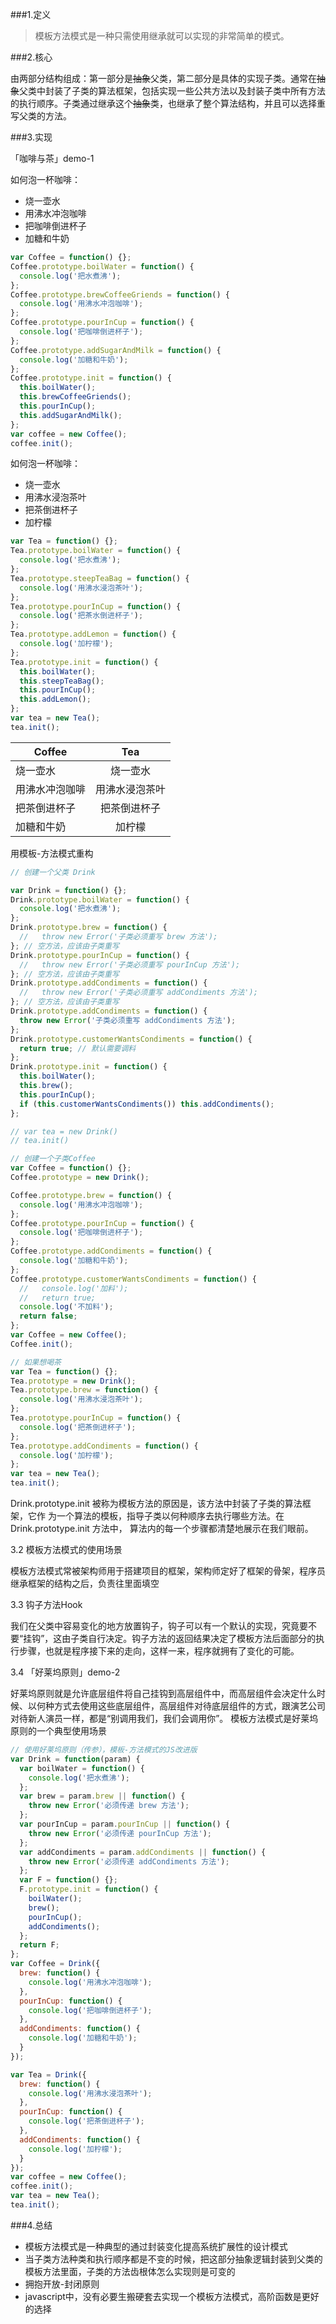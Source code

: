 ###1.定义

> 模板方法模式是一种只需使用继承就可以实现的非常简单的模式。

###2.核心

由两部分结构组成：第一部分是~~抽象~~父类，第二部分是具体的实现子类。通常在~~抽象~~父类中封装了子类的算法框架，包括实现一些公共方法以及封装子类中所有方法的执行顺序。子类通过继承这个~~抽象~~类，也继承了整个算法结构，并且可以选择重写父类的方法。

###3.实现

「咖啡与茶」demo-1

如何泡一杯咖啡：
* 烧一壶水
* 用沸水冲泡咖啡
* 把咖啡倒进杯子
* 加糖和牛奶

```js
var Coffee = function() {};
Coffee.prototype.boilWater = function() {
  console.log('把水煮沸');
};
Coffee.prototype.brewCoffeeGriends = function() {
  console.log('用沸水冲泡咖啡');
};
Coffee.prototype.pourInCup = function() {
  console.log('把咖啡倒进杯子');
};
Coffee.prototype.addSugarAndMilk = function() {
  console.log('加糖和牛奶');
};
Coffee.prototype.init = function() {
  this.boilWater();
  this.brewCoffeeGriends();
  this.pourInCup();
  this.addSugarAndMilk();
};
var coffee = new Coffee();
coffee.init();
```

如何泡一杯咖啡：
* 烧一壶水
* 用沸水浸泡茶叶
* 把茶倒进杯子
* 加柠檬

```js
var Tea = function() {};
Tea.prototype.boilWater = function() {
  console.log('把水煮沸');
};
Tea.prototype.steepTeaBag = function() {
  console.log('用沸水浸泡茶叶');
};
Tea.prototype.pourInCup = function() {
  console.log('把茶水倒进杯子');
};
Tea.prototype.addLemon = function() {
  console.log('加柠檬');
};
Tea.prototype.init = function() {
  this.boilWater();
  this.steepTeaBag();
  this.pourInCup();
  this.addLemon();
};
var tea = new Tea();
tea.init();
```

| Coffee        | Tea           |
| ------------- |:-------------:|
| 烧一壶水   | 烧一壶水 | 
| 用沸水冲泡咖啡     |用沸水浸泡茶叶      |
| 把茶倒进杯子| 把茶倒进杯子      |
| 加糖和牛奶 | 加柠檬      |

用模板-方法模式重构

```js
// 创建一个父类 Drink

var Drink = function() {};
Drink.prototype.boilWater = function() {
  console.log('把水煮沸');
};
Drink.prototype.brew = function() {
  //   throw new Error('子类必须重写 brew 方法');
}; // 空方法，应该由子类重写
Drink.prototype.pourInCup = function() {
  //   throw new Error('子类必须重写 pourInCup 方法');
}; // 空方法，应该由子类重写
Drink.prototype.addCondiments = function() {
  //   throw new Error('子类必须重写 addCondiments 方法');
}; // 空方法，应该由子类重写
Drink.prototype.addCondiments = function() {
  throw new Error('子类必须重写 addCondiments 方法');
};
Drink.prototype.customerWantsCondiments = function() {
  return true; // 默认需要调料
};
Drink.prototype.init = function() {
  this.boilWater();
  this.brew();
  this.pourInCup();
  if (this.customerWantsCondiments()) this.addCondiments();
};

// var tea = new Drink()
// tea.init()

// 创建一个子类Coffee
var Coffee = function() {};
Coffee.prototype = new Drink();

Coffee.prototype.brew = function() {
  console.log('用沸水冲泡咖啡');
};
Coffee.prototype.pourInCup = function() {
  console.log('把咖啡倒进杯子');
};
Coffee.prototype.addCondiments = function() {
  console.log('加糖和牛奶');
};
Coffee.prototype.customerWantsCondiments = function() {
  //   console.log('加料');
  //   return true;
  console.log('不加料');
  return false;
};
var Coffee = new Coffee();
Coffee.init();

// 如果想喝茶
var Tea = function() {};
Tea.prototype = new Drink();
Tea.prototype.brew = function() {
  console.log('用沸水浸泡茶叶');
};
Tea.prototype.pourInCup = function() {
  console.log('把茶倒进杯子');
};
Tea.prototype.addCondiments = function() {
  console.log('加柠檬');
};
var tea = new Tea();
tea.init();
```

Drink.prototype.init 被称为模板方法的原因是，该方法中封装了子类的算法框架，它作
为一个算法的模板，指导子类以何种顺序去执行哪些方法。在 Drink.prototype.init 方法中，
算法内的每一个步骤都清楚地展示在我们眼前。

3.2 模板方法模式的使用场景

模板方法模式常被架构师用于搭建项目的框架，架构师定好了框架的骨架，程序员继承框架的结构之后，负责往里面填空

3.3 钩子方法Hook

我们在父类中容易变化的地方放置钩子，钩子可以有一个默认的实现，究竟要不要“挂钩”，这由子类自行决定。钩子方法的返回结果决定了模板方法后面部分的执行步骤，也就是程序接下来的走向，这样一来，程序就拥有了变化的可能。

3.4 「好莱坞原则」demo-2

好莱坞原则就是允许底层组件将自己挂钩到高层组件中，而高层组件会决定什么时候、以何种方式去使用这些底层组件，高层组件对待底层组件的方式，跟演艺公司对待新人演员一样，都是“别调用我们，我们会调用你”。
模板方法模式是好莱坞原则的一个典型使用场景

```js
// 使用好莱坞原则（传参），模板-方法模式的JS改进版
var Drink = function(param) {
  var boilWater = function() {
    console.log('把水煮沸');
  };
  var brew = param.brew || function() {
    throw new Error('必须传递 brew 方法');
  };
  var pourInCup = param.pourInCup || function() {
    throw new Error('必须传递 pourInCup 方法');
  };
  var addCondiments = param.addCondiments || function() {
    throw new Error('必须传递 addCondiments 方法');
  };
  var F = function() {};
  F.prototype.init = function() {
    boilWater();
    brew();
    pourInCup();
    addCondiments();
  };
  return F;
};
var Coffee = Drink({
  brew: function() {
    console.log('用沸水冲泡咖啡');
  },
  pourInCup: function() {
    console.log('把咖啡倒进杯子');
  },
  addCondiments: function() {
    console.log('加糖和牛奶');
  }
});

var Tea = Drink({
  brew: function() {
    console.log('用沸水浸泡茶叶');
  },
  pourInCup: function() {
    console.log('把茶倒进杯子');
  },
  addCondiments: function() {
    console.log('加柠檬');
  }
});
var coffee = new Coffee();
coffee.init();
var tea = new Tea();
tea.init();
```

###4.总结

* 模板方法模式是一种典型的通过封装变化提高系统扩展性的设计模式
* 当子类方法种类和执行顺序都是不变的时候，把这部分抽象逻辑封装到父类的模板方法里面，子类的方法齿根体怎么实现则是可变的
* 拥抱开放-封闭原则
* javascript中，没有必要生搬硬套去实现一个模板方法模式，高阶函数是更好的选择



